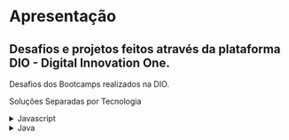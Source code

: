 # Apresentação

## Desafios e projetos feitos através da plataforma DIO - Digital Innovation One.

Desafios dos Bootcamps realizados na DIO.

Soluções Separadas por Tecnologia

<details>
  <summary><span>Javascript</span></summary>
  <a href="https://github.com/Drlazinho/Desafios-DIO/blob/main/Eduzz%20Fullstack%20Developer%20%233/Blobs.js">Blobs.js</a><br>
  <a href="https://github.com/Drlazinho/Desafios-DIO/blob/main/Eduzz%20Fullstack%20Developer%20%233/Compra_no_supermercado.js">Compra_no_supermercado.js</a> <br> 
  <a href="https://github.com/Drlazinho/Desafios-DIO/blob/main/Eduzz%20Fullstack%20Developer%20%233/Contagem_de_cedulas.js">Contagem_de_cedulas.js</a><br>
   <a href="https://github.com/Drlazinho/Desafios-DIO/blob/main/Eduzz%20Fullstack%20Developer%20%233/Nome_formulario.js">Nome_formulario.js</a>  <br>
   <a href="https://github.com/Drlazinho/Desafios-DIO/blob/main/Eduzz%20Fullstack%20Developer%20%233/Notas_da_prova.js">Notas_da_prova.js</a>  <br>
   <a href="https://github.com/Drlazinho/Desafios-DIO/blob/main/Eduzz%20Fullstack%20Developer%20%233/Pneu.js">Pneu.js</a><br>
  <a href="https://github.com/Drlazinho/Desafios-DIO/blob/main/Eduzz%20Fullstack%20Developer%20%233/Programa_para_validacao_de_notas.js">Programa_para_validacao_de_notas.js</a>  <br>
   <a href="https://github.com/Drlazinho/Desafios-DIO/blob/main/Eduzz%20Fullstack%20Developer%20%233/Seis_numeros_impares.js">Seis_numeros_impares.js</a> <br>
  <a href="https://github.com/Drlazinho/Desafios-DIO/blob/main/Eduzz%20Fullstack%20Developer%20%233/triangulo_e_poligonos_regulares.js">triangulo_e_poligonos_regulares.js</a>  <br>
   <a href="https://github.com/Drlazinho/Desafios-DIO/blob/main/Inter%20Frontend%20Developer/NossosDiasNuncaVoltarao.js">Nossos_Dias_Nunca_Voltarao.js</a>  <br>
   <a href="https://github.com/Drlazinho/Desafios-DIO/blob/main/Inter%20Frontend%20Developer/PoligonosRegularesSimples.js">Poligonos_Regulares_Simples.js</a> <br> 
   <a href="https://github.com/Drlazinho/Desafios-DIO/blob/main/Inter%20Frontend%20Developer/QuadradoDePares.js">Quadrado_De_Pares.js</a>  <br>
   <a href="https://github.com/Drlazinho/Desafios-DIO/blob/main/Inter%20Frontend%20Developer/Resto2.js">Resto_2.js</a>  <br>
   <a href="https://github.com/Drlazinho/Desafios-DIO/blob/main/Inter%20Frontend%20Developer/Tomadas.js">Tomadas.js</a>  <br>
   <a href="https://github.com/Drlazinho/Desafios-DIO/blob/main/Take%20Blip%20Web%20Developer/FrotaDeTaxi.js">Frota_De_Taxi.js</a>  <br>
   <a href="https://github.com/Drlazinho/Desafios-DIO/blob/main/Take%20Blip%20Web%20Developer/xadrez.js">xadrez.js</a>
</details>
<details>
  <summary><span>Java</span></summary>
  <a href="https://github.com/Drlazinho/Desafios-DIO/blob/main/Sportheca/Acima_da_Diagonal_Secundaria.java">Acima_da_Diagonal_Secundaria.java</a>  <br>
  <a href="https://github.com/Drlazinho/Desafios-DIO/blob/main/Sportheca/Colchao.java">Colchao.java</a>  <br>
  <a href="https://github.com/Drlazinho/Desafios-DIO/blob/main/Sportheca/Contagem_repetida_de_numeros.java">Contagem_repetida_de_numeros.java</a>  <br>
  <a href="https://github.com/Drlazinho/Desafios-DIO/blob/main/Sportheca/Fases_da_Lua.java">Fases_da_Lua.java</a>  <br>
  <a href="https://github.com/Drlazinho/Desafios-DIO/blob/main/Sportheca/Folha_de_Pagamento.java">Folha_de_Pagamento.java</a>  <br>
  <a href="https://github.com/Drlazinho/Desafios-DIO/blob/main/Sportheca/Imprevistos_Natalino.java">Imprevistos_Natalino.java</a>  <br>
  <a href="https://github.com/Drlazinho/Desafios-DIO/blob/main/Sportheca/Quanta_Mandioca.java">Quanta_Mandioca.java</a>  <br>
  <a href="https://github.com/Drlazinho/Desafios-DIO/blob/main/Sportheca/Reservatorio_de_Mel.java">Reservatorio_de_Mel.java</a>  <br>
  <a href="https://github.com/Drlazinho/Desafios-DIO/blob/main/Sportheca/Tabuada.java">Tabuada.java</a>  <br>
  <a href="https://github.com/Drlazinho/Desafios-DIO/blob/main/Sportheca/Tempo_do_Dobby.java">Tempo_do_Dobby.java</a>  <br>
  <a href="https://github.com/Drlazinho/Desafios-DIO/blob/main/Sportheca/Vogais_Extraterrestres.java">Vogais_Extraterrestres.java</a>  <br>
  <a href="https://github.com/Drlazinho/Desafios-DIO/blob/main/Sportheca/Volume_da_TV.java">Volume_da_TV.java</a>  <br>
 </details>
